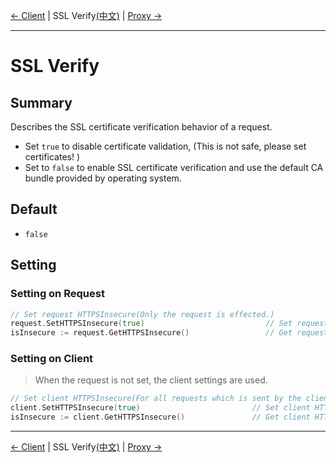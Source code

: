 [← Client](2-Client-EN.md) | SSL Verify[(中文)](3-Verify-CN.md) | [Proxy →](4-Proxy-EN.md)
***

# SSL Verify

## Summary
Describes the SSL certificate verification behavior of a request.
- Set `true` to disable certificate validation, (This is not safe, please set certificates! )
- Set to `false` to enable SSL certificate verification and use the default CA bundle provided by operating system.

## Default
- `false` 

## Setting
### Setting on Request
```go
// Set request HTTPSInsecure(Only the request is effected.)
request.SetHTTPSInsecure(true)                           // Set request HTTPSInsecure to true.
isInsecure := request.GetHTTPSInsecure()                 // Get request HTTPSInsecure.
```

### Setting on Client
> When the request is not set, the client settings are used.

```go
// Set client HTTPSInsecure(For all requests which is sent by the client.)
client.SetHTTPSInsecure(true)                         // Set client HTTPSInsecure to true.
isInsecure := client.GetHTTPSInsecure()               // Get client HTTPSInsecure.
```

***
[← Client](2-Client-EN.md) | SSL Verify[(中文)](3-Verify-CN.md) | [Proxy →](4-Proxy-EN.md)

